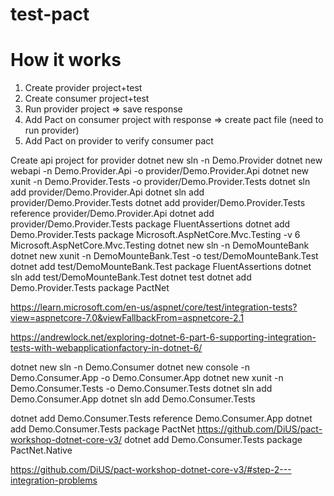 # test-pact
# How it works
1. Create provider project+test
1. Create consumer project+test
1. Run provider project => save response
1. Add Pact on consumer project with response => create pact file (need to run provider)
1. Add Pact on provider to verify consumer pact


Create api project for provider
dotnet new sln -n Demo.Provider
dotnet new webapi -n Demo.Provider.Api -o provider/Demo.Provider.Api
dotnet new xunit -n Demo.Provider.Tests -o provider/Demo.Provider.Tests
dotnet sln add provider/Demo.Provider.Api
dotnet sln add provider/Demo.Provider.Tests
dotnet add provider/Demo.Provider.Tests reference provider/Demo.Provider.Api
dotnet add provider/Demo.Provider.Tests package FluentAssertions
dotnet add Demo.Provider.Tests package Microsoft.AspNetCore.Mvc.Testing -v 6
Microsoft.AspNetCore.Mvc.Testing
    dotnet new sln -n DemoMounteBank
    dotnet new xunit -n DemoMounteBank.Test -o test/DemoMounteBank.Test
    dotnet add test/DemoMounteBank.Test package FluentAssertions
    dotnet sln add test/DemoMounteBank.Test
    dotnet test
    dotnet add Demo.Provider.Tests package PactNet

https://learn.microsoft.com/en-us/aspnet/core/test/integration-tests?view=aspnetcore-7.0&viewFallbackFrom=aspnetcore-2.1

https://andrewlock.net/exploring-dotnet-6-part-6-supporting-integration-tests-with-webapplicationfactory-in-dotnet-6/


dotnet new sln -n Demo.Consumer
dotnet new console -n Demo.Consumer.App -o Demo.Consumer.App
dotnet new xunit -n Demo.Consumer.Tests -o Demo.Consumer.Tests
dotnet sln add Demo.Consumer.App
dotnet sln add Demo.Consumer.Tests

dotnet add Demo.Consumer.Tests reference Demo.Consumer.App
dotnet add Demo.Consumer.Tests package PactNet
https://github.com/DiUS/pact-workshop-dotnet-core-v3/
dotnet add Demo.Consumer.Tests package PactNet.Native


https://github.com/DiUS/pact-workshop-dotnet-core-v3/#step-2---integration-problems



